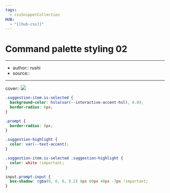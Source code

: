 ```yaml
---
tags:
  - cssSnippetCollection 
HUB:
  - "[[hub-css]]"
---
```

# Command palette styling 02

---

- author:: rushi
- source::

---

cover:: ![](https://i.imgur.com/bnqAiaJ.gif)

```css
.suggestion-item.is-selected {
  background-color: hsla(var(--interactive-accent-hsl), 0.8);
  border-radius: 6px;
}

.prompt {
  border-radius: 8px;
}

.suggestion-highlight {
  color: var(--text-accent);
}

.suggestion-item.is-selected .suggestion-highlight {
  color: white !important;
}

input.prompt-input {
  box-shadow: rgba(0, 0, 0, 0.2) 0px 60px 40px -7px !important;
}
```
